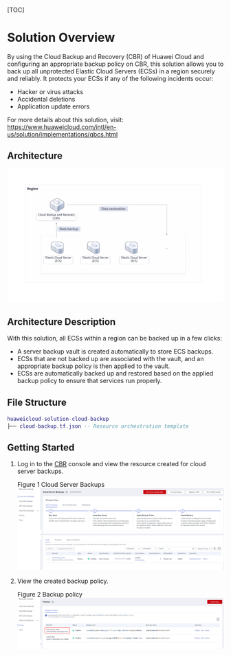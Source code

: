 [TOC]

**Solution Overview**
===============
By using the Cloud Backup and Recovery (CBR) of Huawei Cloud and configuring an appropriate backup policy on CBR, this solution allows you to back up all unprotected Elastic Cloud Servers (ECSs) in a region securely and reliably. It protects your ECSs if any of the following incidents occur:

- Hacker or virus attacks
- Accidental deletions
- Application update errors

For more details about this solution, visit: https://www.huaweicloud.com/intl/en-us/solution/implementations/qbcs.html

**Architecture**
---------------
![Architecture](./document/Quick-Backup-for-Cloud-Servers.png)

**Architecture Description**
---------------
With this solution, all ECSs within a region can be backed up in a few clicks:
- A server backup vault is created automatically to store ECS backups.
- ECSs that are not backed up are associated with the vault, and an appropriate backup policy is then applied to the vault.
- ECSs are automatically backed up and restored based on the applied backup policy to ensure that services run properly.

**File Structure**
---------------

``` lua
huaweicloud-solution-cloud-backup
├── cloud-backup.tf.json -- Resource orchestration template
```
**Getting Started**
---------------
1. Log in to the [CBR](https://console-intl.huaweicloud.com/console/?region=ap-southeast-3&agencyId=WOmAijZnbElNjCFzTVDl4aJQAgdaTUMD&locale=en-us#/cbr/manager/csbs/vaultList) console and view the resource created for cloud server backups.

	Figure 1 Cloud Server Backups
	![Cloud Server Backups](./document/readme-image-001.png)

2. View the created backup policy.

	Figure 2 Backup policy
	![Backup policy](./document/readme-image-002.png)

